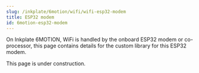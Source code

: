 ```yaml
---
slug: /inkplate/6motion/wifi/wifi-esp32-modem
title: ESP32 modem
id: 6motion-esp32-modem
---
```




On Inkplate 6MOTION, WiFi is handled by the onboard ESP32 modem or co-processor, this page contains details for the custom library for this ESP32 modem.

<QuickLink 
  title="ESP32 co-processor hardware details" 
  description="For hardware details and schematics related to the ESP32 co-processor, see this page"
  url="/Inkplate-6MOTION/hardware/esp32" 
/>

This page is under construction.